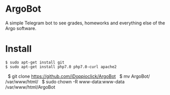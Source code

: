 # ArgoBot
A simple Telegram bot to see grades, homeworks and everything else of the Argo software.

# Install

    $ sudo apt-get install git
    $ sudo apt-get install php7.0 php7.0-curl apache2
    $ git clone https://github.com/iDoppioclick/ArgoBot
    $ mv ArgoBot/ /var/www/html/
    $ sudo chown -R www-data:www-data /var/www/html/ArgoBot

